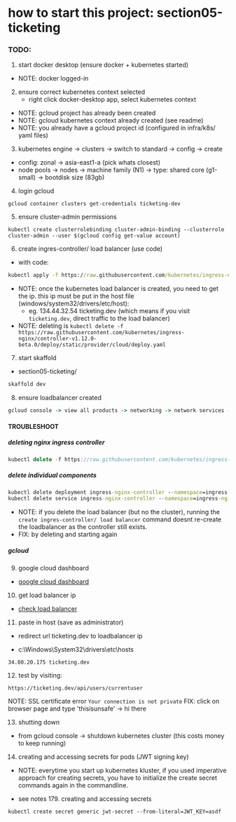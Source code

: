 # how to start this project: section05-ticketing

### TODO:

1. start docker desktop (ensure docker + kubernetes started)

- NOTE: docker logged-in

2. ensure correct kubernetes context selected
   - right click docker-desktop app, select kubernetes context

- NOTE: gcloud project has already been created
- NOTE: gcloud kubernetes context already created (see readme)
- NOTE: you already have a gcloud project id (configured in infra/k8s/ yaml files)

3. kubernetes engine -> clusters -> switch to standard -> config -> create

- config: zonal -> asia-east1-a (pick whats closest)
- node pools -> nodes -> machine family (N1) -> type: shared core (g1-small) -> bootdisk size (83gb)

4. login gcloud

```
gcloud container clusters get-credentials ticketing-dev
```

5. ensure cluster-admin permissions

```
kubectl create clusterrolebinding cluster-admin-binding --clusterrole cluster-admin --user $(gcloud config get-value account)

```

6. create ingres-controller/ load balancer (use code)

- with code:

```cmd
kubectl apply -f https://raw.githubusercontent.com/kubernetes/ingress-nginx/controller-v1.12.0-beta.0/deploy/static/provider/cloud/deploy.yaml
```

- NOTE: once the kubernetes load balancer is created, you need to get the ip. this ip must be put in the host file (windows/system32/drivers/etc/host):
  - eg. 134.44.32.54 ticketing.dev (which means if you visit `ticketing.dev`, direct traffic to the load balancer)
- NOTE: deleting is `kubectl delete -f https://raw.githubusercontent.com/kubernetes/ingress-nginx/controller-v1.12.0-beta.0/deploy/static/provider/cloud/deploy.yaml`

7. start skaffold

- section05-ticketing/

```cmd
skaffold dev
```

8.  ensure loadbalancer created

```cmd
gcloud console -> view all products -> networking -> network services -> load balancer
```

#### TROUBLESHOOT

##### deleting nginx ingress controller
```ts
kubectl delete -f https://raw.githubusercontent.com/kubernetes/ingress-nginx/controller-v1.12.0-beta.0/deploy/static/provider/cloud/deploy.yaml
```

##### delete individual components
```cmd
kubectl delete deployment ingress-nginx-controller --namespace=ingress-nginx
kubectl delete service ingress-nginx-controller --namespace=ingress-nginx
```

- NOTE: if you delete the load balancer (but no the cluster), running the `create ingres-controller/ load balancer` command doesnt re-create the loadbalancer as the controller still exists.
- FIX: by deleting and starting again

##### gcloud
9. google cloud dashboard

- [google cloud dashboard](https://console.cloud.google.com/apis/dashboard?pli=1)

10. get load balancer ip

- [check load balancer](https://console.cloud.google.com/net-services/loadbalancing/)

11. paste in host (save as administrator)

- redirect url ticketing.dev to loadbalancer ip

- c:\Windows\System32\drivers\etc\hosts

```
34.80.20.175 ticketing.dev
```

12. test by visiting:

```
https://ticketing.dev/api/users/currentuser
```

NOTE: SSL certificate error `Your connection is not private`
FIX: click on browser page and type 'thisisunsafe' -> hi there

13. shutting down

- from gcloud console -> shutdown kubernetes cluster (this costs money to keep running)

14. creating and accessing secrets for pods (JWT signing key)

- NOTE: everytime you start up kubernetes kluster, if you used imperative approach for creating secrets, you have to initialize the create secret commands again in the commandline.

- see notes 179. creating and accessing secrets

```
kubectl create secret generic jwt-secret --from-literal=JWT_KEY=asdf
```

